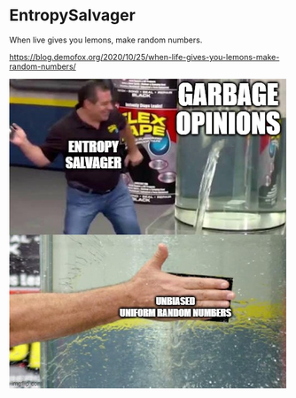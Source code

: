 # EntropySalvager
When live gives you lemons, make random numbers.

https://blog.demofox.org/2020/10/25/when-life-gives-you-lemons-make-random-numbers/

![EntropySalvager](meme.jpg)
